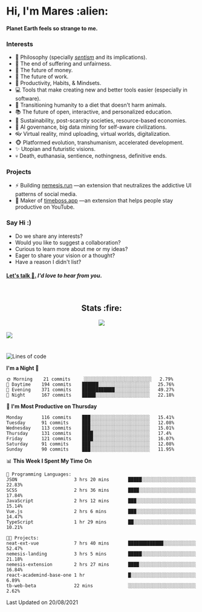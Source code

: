 <h1>Hi, I'm Mares :alien:</h1>

#### Planet Earth feels so strange to me.

### **Interests**

- 🌊 Philosophy (specially [_sentism_][sentismmedium] and its implications).
- 🎯 The end of suffering and unfairness.
- 💸 The future of money.
- 💼 The future of work.
- 🧠 Productivity, Habits, & Mindsets.
- 💻 Tools that make creating new and better tools easier (especially in software).
- 🥗 Transitioning humanity to a diet that doesn't harm animals.
- 📚 The future of open, interactive, and personalized education.
- 🌱 Sustainability, post-scarcity societies, resource-based economies.
- 🤖 AI governance, big data mining for self-aware civilizations.
- 👓 Virtual reality, mind uploading, virtual worlds, digitalization.
- 🐵 Platformed evolution, transhumanism, accelerated development.
- ✨ Utopian and futuristic visions.
- 💀 Death, euthanasia, sentience, nothingness, definitive ends.


### **Projects**

- ⚡ Building [nemesis.run](https://nemesis.run) —an extension that neutralizes the addictive UI patterns of social media.
- 💎 Maker of [timeboss.app](https://timeboss.app) —an extension that helps people stay productive on YouTube.


### **Say Hi :)**

- Do we share any interests?
- Would you like to suggest a collaboration?
- Curious to learn more about me or my ideas?
- Eager to share your vision or a thought?
- Have a reason I didn't list?

#### [Let's talk :wave:.](mailto:mareszhar@gmail.com) _I'd love to hear from you_.

[sentismmedium]: https://medium.com/@mareszhar/born-a-prisoner-a-reflection-about-life-its-struggles-and-a-plan-to-escape-d8566ce9b026

<br>

<h2 align="center">Stats :fire:</h2>

<div align="center">
  <img src="https://github-readme-streak-stats.herokuapp.com?user=mareszhar&theme=black-ice&hide_border=true&stroke=FFFFFF15&ring=DF8FFE&fire=DF8FFE&currStreakLabel=DF8FFE&background=1A232A&currStreakNum=86FFAB">
</div>

<!-- Add or remove this: &dates=B1AAB3FF at the end of the streak stats URL if they get bugged and aren't updating -->

<br>

<img src="https://activity-graph.herokuapp.com/graph?username=mareszhar&theme=nord&bg_color=00000000&color=979797&line=DF8FFE&point=00000000&area=true&hide_border=true">

<br>

<h1></h1>

<!--START_SECTION:waka-->
![Lines of code](https://img.shields.io/badge/From%20Hello%20World%20I%27ve%20Written-118954%20lines%20of%20code-blue)

**I'm a Night 🦉** 

```text
🌞 Morning    21 commits     ░░░░░░░░░░░░░░░░░░░░░░░░░   2.79% 
🌆 Daytime    194 commits    ██████░░░░░░░░░░░░░░░░░░░   25.76% 
🌃 Evening    371 commits    ████████████░░░░░░░░░░░░░   49.27% 
🌙 Night      167 commits    █████░░░░░░░░░░░░░░░░░░░░   22.18%

```
📅 **I'm Most Productive on Thursday** 

```text
Monday       116 commits    ███░░░░░░░░░░░░░░░░░░░░░░   15.41% 
Tuesday      91 commits     ███░░░░░░░░░░░░░░░░░░░░░░   12.08% 
Wednesday    113 commits    ███░░░░░░░░░░░░░░░░░░░░░░   15.01% 
Thursday     131 commits    ████░░░░░░░░░░░░░░░░░░░░░   17.4% 
Friday       121 commits    ████░░░░░░░░░░░░░░░░░░░░░   16.07% 
Saturday     91 commits     ███░░░░░░░░░░░░░░░░░░░░░░   12.08% 
Sunday       90 commits     ███░░░░░░░░░░░░░░░░░░░░░░   11.95%

```


📊 **This Week I Spent My Time On** 

```text
💬 Programming Languages: 
JSON                     3 hrs 20 mins       █████░░░░░░░░░░░░░░░░░░░░   22.83% 
SCSS                     2 hrs 36 mins       ████░░░░░░░░░░░░░░░░░░░░░   17.84% 
JavaScript               2 hrs 12 mins       ███░░░░░░░░░░░░░░░░░░░░░░   15.14% 
Vue.js                   2 hrs 6 mins        ███░░░░░░░░░░░░░░░░░░░░░░   14.47% 
TypeScript               1 hr 29 mins        ██░░░░░░░░░░░░░░░░░░░░░░░   10.21%

🐱‍💻 Projects: 
neat-ext-vue             7 hrs 40 mins       █████████████░░░░░░░░░░░░   52.47% 
nemesis-landing          3 hrs 5 mins        █████░░░░░░░░░░░░░░░░░░░░   21.18% 
nemesis-extension        2 hrs 27 mins       ████░░░░░░░░░░░░░░░░░░░░░   16.84% 
react-academind-base-one 1 hr                █░░░░░░░░░░░░░░░░░░░░░░░░   6.89% 
tb-web-beta              22 mins             ░░░░░░░░░░░░░░░░░░░░░░░░░   2.62%

```


 Last Updated on 20/08/2021
<!--END_SECTION:waka-->

